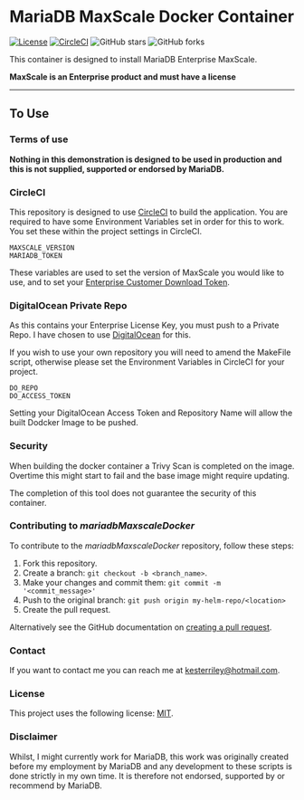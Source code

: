 # MariaDB MaxScale Docker Container

[![License](https://img.shields.io/badge/mit-blue.svg)](https://opensource.org/licenses/mit)
[![CircleCI](https://dl.circleci.com/status-badge/img/gh/mariadb-kester/mariadbMaxscaleDocker/tree/main.svg?style=svg)](https://dl.circleci.com/status-badge/redirect/gh/mariadb-kester/mariadbMaxscaleDocker/tree/main)
![GitHub stars](https://img.shields.io/github/stars/mariadb-kester/mariadbMaxscaleDocker?style=social)
![GitHub forks](https://img.shields.io/github/forks/mariadb-kester/mariadbMaxscaleDocker?style=social)

This container is designed to install MariaDB Enterprise MaxScale. 

**MaxScale is an Enterprise product and must have a license**

-----

## To Use

### Terms of use

**Nothing in this demonstration is designed to be used in production and this is not supplied, supported or endorsed by
MariaDB.**

### CircleCI

This repository is designed to use [CircleCI](https://circleci.com) to build the application.
You are required to have some Environment Variables set in order for this to work. You set these within the project 
settings in CircleCI.

    MAXSCALE_VERSION
    MARIADB_TOKEN

These variables are used to set the version of MaxScale you would like to use, and to set your [Enterprise Customer Download Token](https://customers.mariadb.com/downloads/token/?_ga=2.26935487.388521418.1665738866-1398472177.1665738866).

### DigitalOcean Private Repo

As this contains your Enterprise License Key, you must push to a Private Repo. I have chosen to use [DigitalOcean](https://m.do.co/c/902b9dbb0402) for this.

If you wish to use your own repository you will need to amend the MakeFile script, otherwise please set the 
Environment Variables in CircleCI for your project.

    DO_REPO
    DO_ACCESS_TOKEN

Setting your DigitalOcean Access Token and Repository Name will allow the built Dodcker Image to be pushed.

### Security

When building the docker container a Trivy Scan is completed on the image. Overtime this might start to fail and the 
base image might require updating. 

The completion of this tool does not guarantee the security of this container.

### Contributing to *mariadbMaxscaleDocker*
<!--- If your README is long or you have some specific process or steps you want contributors to follow, consider creating a separate CONTRIBUTING.md file--->
To contribute to the *mariadbMaxscaleDocker* repository, follow these steps:

1. Fork this repository.
2. Create a branch: `git checkout -b <branch_name>`.
3. Make your changes and commit them: `git commit -m '<commit_message>'`
4. Push to the original branch: `git push origin my-helm-repo/<location>`
5. Create the pull request.

Alternatively see the GitHub documentation on [creating a pull request](https://help.github.com/en/github/collaborating-with-issues-and-pull-requests/creating-a-pull-request).

### Contact

If you want to contact me you can reach me at kesterriley@hotmail.com.

### License
<!--- If you're not sure which open license to use see https://choosealicense.com/--->

This project uses the following license: [MIT](https://github.com/mariadb-kester/mariadbMaxscaleDocker/blob/master/LICENSE).

### Disclaimer

Whilst, I might currently work for MariaDB, this work was originally created before my employment by MariaDB and any
development to these scripts is done strictly in my own time. It is therefore not endorsed, supported by or
recommend by MariaDB. 